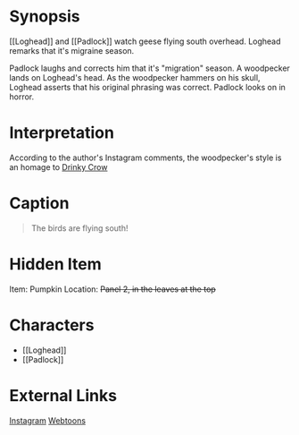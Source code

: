 # Synopsis
[[Loghead]] and [[Padlock]] watch geese flying south overhead. Loghead remarks that it's migraine season.

Padlock laughs and corrects him that it's "migration" season. A woodpecker lands on Loghead's head. As the woodpecker hammers on his skull, Loghead asserts that his original phrasing was correct. Padlock looks on in horror.

# Interpretation
According to the author's Instagram comments, the woodpecker's style is an homage to [Drinky Crow](https://en.wikipedia.org/wiki/The_Drinky_Crow_Show)

# Caption
> The birds are flying south!

# Hidden Item
Item: Pumpkin
Location: ~~Panel 2, in the leaves at the top~~

# Characters
* [[Loghead]]
* [[Padlock]]

# External Links
[Instagram](https://www.instagram.com/p/B3dWeurgYPw/)
[Webtoons](https://www.webtoons.com/en/challenge/twistwood-tales/11-flying-south/viewer?title_no=344740&episode_no=11)